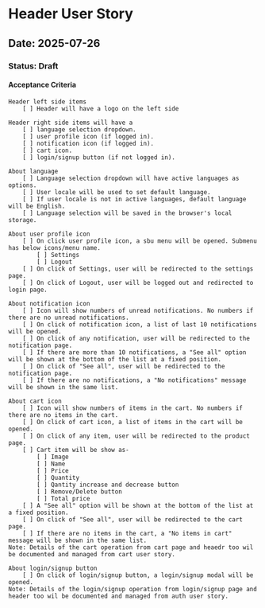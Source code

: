 # Header User Story

## Date: 2025-07-26

### Status: Draft

#### Acceptance Criteria

    Header left side items
        [ ] Header will have a logo on the left side

    Header right side items will have a
        [ ] language selection dropdown.
        [ ] user profile icon (if logged in).
        [ ] notification icon (if logged in).
        [ ] cart icon.
        [ ] login/signup button (if not logged in).

    About language
        [ ] Language selection dropdown will have active languages as options.
        [ ] User locale will be used to set default language.
        [ ] If user locale is not in active languages, default language will be English.
        [ ] Language selection will be saved in the browser's local storage.

    About user profile icon
        [ ] On click user profile icon, a sbu menu will be opened. Submenu has below icons/menu name.
            [ ] Settings
            [ ] Logout
        [ ] On click of Settings, user will be redirected to the settings page.
        [ ] On click of Logout, user will be logged out and redirected to login page.
    
    About notification icon
        [ ] Icon will show numbers of unread notifications. No numbers if there are no unread notifications.
        [ ] On click of notification icon, a list of last 10 notifications will be opened.
        [ ] On click of any notification, user will be redirected to the notification page.
        [ ] If there are more than 10 notifications, a "See all" option will be shown at the bottom of the list at a fixed position.
        [ ] On click of "See all", user will be redirected to the notification page.
        [ ] If there are no notifications, a "No notifications" message will be shown in the same list.
    
    About cart icon
        [ ] Icon will show numbers of items in the cart. No numbers if there are no items in the cart.
        [ ] On click of cart icon, a list of items in the cart will be opened.
        [ ] On click of any item, user will be redirected to the product page.
        [ ] Cart item will be show as- 
            [ ] Image
            [ ] Name
            [ ] Price
            [ ] Quantity
            [ ] Qantity increase and decrease button
            [ ] Remove/Delete button
            [ ] Total price
        [ ] A "See all" option will be shown at the bottom of the list at a fixed position.
        [ ] On click of "See all", user will be redirected to the cart page.
        [ ] If there are no items in the cart, a "No items in cart" message will be shown in the same list.
    Note: Details of the cart operation from cart page and heaedr too wil be documented and managed from cart user story.

    About login/signup button
        [ ] On click of login/signup button, a login/signup modal will be opened.
    Note: Details of the login/signup operation from login/signup page and header too wil be documented and managed from auth user story.
